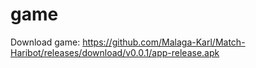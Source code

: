 # game

Download game:
    https://github.com/Malaga-Karl/Match-Haribot/releases/download/v0.0.1/app-release.apk